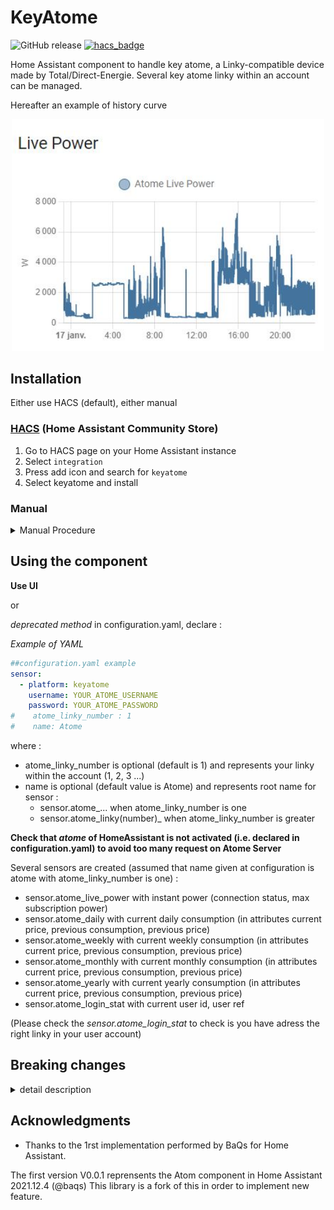 # KeyAtome
![GitHub release](https://img.shields.io/github/release/jugla/KeyAtome)
[![hacs_badge](https://img.shields.io/badge/HACS-Default-orange.svg)](https://github.com/custom-components/hacs)

Home Assistant component to handle key atome, a Linky-compatible device made by Total/Direct-Energie.
Several key atome linky within an account can be managed.

Hereafter an example of history curve
<p align="center">
  <img src="./doc/picture/AtomeLivePower.JPG" alt="Size Limit CLI" width="500">
</p>


## Installation
Either use HACS (default), either manual
### [HACS](https://hacs.xyz/) (Home Assistant Community Store) 
1. Go to HACS page on your Home Assistant instance 
1. Select `integration` 
1. Press add icon and search for `keyatome` 
1. Select keyatome and install 

### Manual
<details><summary>Manual Procedure</summary>
  
1. Download the folder keyatome from the latest [release](https://github.com/jugla/KeyAtome/releases) (with right click, save 
link as) 
1. Place the downloaded directory on your Home Assistant machine in the `config/custom_components` folder (when there is no `custom_components` folder in the 
folder where your `configuration.yaml` file is, create it and place the directory there) 
1. restart HomeAssistant
</details>

## Using the component
**Use UI**

or

*deprecated method* in configuration.yaml, declare :

*Example of YAML*
  
```yaml
##configuration.yaml example
sensor:
  - platform: keyatome
    username: YOUR_ATOME_USERNAME
    password: YOUR_ATOME_PASSWORD
#    atome_linky_number : 1
#    name: Atome
```
where :
- atome_linky_number is optional (default is 1) and represents your linky within the account (1, 2, 3 ...) 
- name is optional (default value is Atome) and represents root name for sensor :
  - sensor.atome_... when atome_linky_number is one
  - sensor.atome_linky(number)_ when atome_linky_number is greater

**Check that *atome* of HomeAssistant is not activated (i.e. declared in configuration.yaml) to avoid too many request on Atome Server**

Several sensors are created (assumed that name given at configuration is atome with atome_linky_number is one) :
- sensor.atome_live_power with instant power (connection status, max subscription power)
- sensor.atome_daily with current daily consumption (in attributes current price, previous consumption, previous price)
- sensor.atome_weekly with current weekly consumption (in attributes current price, previous consumption, previous price)
- sensor.atome_monthly with current monthly consumption (in attributes current price, previous consumption, previous price)
- sensor.atome_yearly with current yearly consumption (in attributes current price, previous consumption, previous price)
- sensor.atome_login_stat with current user id, user ref

(Please check the *sensor.atome_login_stat* to check is you have adress the right linky in your user account)

## Breaking changes
<details><summary>detail description</summary>

For release V0.0.1 and V1.0.0 : the name of sensor are `sensor.key_atome_xxx`

For release V2.0.0 : the name of sensor are `sensor.atome_xxx` (like HA atome component)

Since release V2.1.0 : the name of sensor are `sensor.NAME_xxx` where NAME is set during configuration (via UI or configuration.yaml). By default `Atome` to be consistent with HA.

Since release V4.1.0 : as several linky can be managed , for linky_ref above 1, the name of sensor are `sensor.NAME_linky(number)_xxx` where NAME is set during configuration.
  NB: for linky ref equal to 1, nothing is changed.
</details>

## Acknowledgments
* Thanks to the 1rst implementation performed by BaQs for Home Assistant.

The first version V0.0.1 reprensents the Atom component in Home Assistant 2021.12.4 (@baqs)
This library is a fork of this in order to implement new feature.


